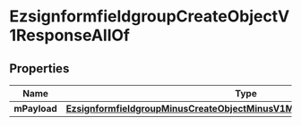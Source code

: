 
# EzsignformfieldgroupCreateObjectV1ResponseAllOf

## Properties
Name | Type | Description | Notes
------------ | ------------- | ------------- | -------------
**mPayload** | [**EzsignformfieldgroupMinusCreateObjectMinusV1MinusResponseMinusMPayload**](EzsignformfieldgroupMinusCreateObjectMinusV1MinusResponseMinusMPayload.md) |  | 



